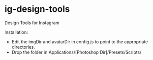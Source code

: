 ig-design-tools
===============

Design Tools for Instagram

Installation:

* Edit the imgDir and avatarDir in config.js to point to the appropriate directories.
* Drop the folder in Applications/[Photoshop Dir]/Presets/Scripts/
